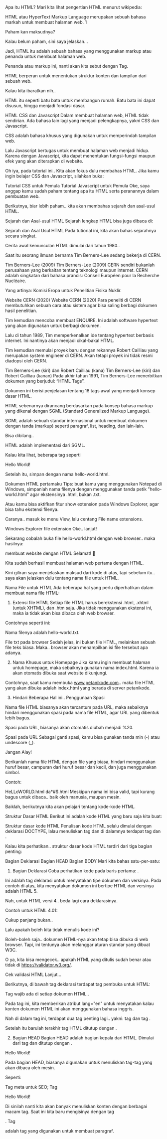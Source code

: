 Apa itu HTML?
Mari kita lihat pengertian HTML menurut wikipedia:

HTML atau HyperText Markup Language merupakan sebuah bahasa markah untuk membuat halaman web. 1

Paham kan maksudnya?

Kalau belum paham, sini saya jelaskan…

Jadi, HTML itu adalah sebuah bahasa yang menggunakan markup atau penanda untuk membuat halaman web.

Penanda atau markup ini, nanti akan kita sebut dengan Tag.

HTML berperan untuk menentukan struktur konten dan tampilan dari sebuah web.

Kalau kita ibaratkan nih..

HTML itu seperti batu bata untuk membangun rumah. Batu bata ini dapat disusun, hingga menjadi fondasi dasar.

HTML CSS dan Javascript
Dalam membuat halaman web, HTML tidak sendirian. Ada bahasa lain lagi yang menjadi pelengkapnya, yakni CSS dan Javascript.

CSS adalah bahasa khusus yang digunakan untuk memperindah tampilan web.

Lalu Javascript bertugas untuk membuat halaman web menjadi hidup. Karena dengan Javascript, kita dapat menentukan fungsi-fungsi maupun efek yang akan diterapkan di website.

Oh iya, pada tutorial ini.. Kita akan fokus dulu membahas HTML. Jika kamu ingin belajar CSS dan Javascript, silahkan buka:

Tutorial CSS untuk Pemula
Tutorial Javascript untuk Pemula
Oke, saya anggap kamu sudah paham tentang apa itu HTML serta peranannya dalam pembuatan web.

Berikutnya, biar lebih paham.. kita akan membahas sejarah dan asal-usul HTML.

Sejarah dan Asal-usul HTML
Sejarah lengkap HTML bisa juga dibaca di:

Sejarah dan Asal Usul HTML
Pada tutiorial ini, kita akan bahas sejarahnya secara singkat.

Cerita awal kemunculan HTML dimulai dari tahun 1980..

Saat itu seorang ilmuan bernama Tim Berners-Lee sedang bekerja di CERN.

Tim Berners-Lee (2009)
Tim Berners-Lee (2009)
CERN sendiri bukanlah perusahaan yang berkaitan tentang teknologi maupun internet. CERN adalah singkatan dari bahasa prancis: Conseil Européen pour la Recherche Nucléaire.

Yang artinya: Komisi Eropa untuk Penelitian Fisika Nuklir.

Website CERN (2020)
Website CERN (2020)
Para peneliti di CERN membutuhkan sebuah cara atau sistem agar bisa saling berbagi dokumen hasil penelitian.

Tim kemudian mencoba membuat ENQUIRE. Ini adalah software hypertext yang akan digunakan untuk berbagi dokumen.

Lalu di tahun 1989, Tim memperkenalkan ide tentang hypertext berbasis internet. Ini nantinya akan menjadi cikal-bakal HTML.

Tim kemudian memulai proyek baru dengan rekannya Robert Cailliau yang merupakan system engineer di CERN. Akan tetapi proyek ini tidak resmi diadopsi oleh CERN.

Tim Berners-Lee (kiri) dan Robert Cailliau (kana)
Tim Berners-Lee (kiri) dan Robert Cailliau (kanan)
Pada akhir tahun 1991, Tim Berners-Lee menerbitkan dokumen yang berjudul: “HTML Tags”.

Dokumen ini berisi penjelasan tentang 18 tags awal yang menjadi konsep dasar HTML.

HTML sebenarnya dirancang berdasarkan pada konsep bahasa markup yang dikenal dengan SGML (Standard Generalized Markup Language).

SGML adalah sebuah standar internasional untuk membuat dokumen dengan tanda (markup) seperti paragraf, list, heading, dan lain-lain.

Bisa dibilang..

HTML adalah implementasi dari SGML.

Kalau kita lihat, beberapa tag seperti <title>, <p>, <li>, dan <h1> sampai <h6> berasal dari SGML. Namun, tidak semua yang ada di HTML berasal dari SGML.

Salah satunya adalah Hyperlink, yang murni hasil pemikiran Tim Berners-Lee.

Ide tentang HTML ini kemudian disebarkan ke dalam sebuah mailing list dan segera menjadi perhatian berbagai ilmuwan komputer di seluruh dunia.

Perkembangan dan Versi HTML
HTML punya beberapa versi, dari versi yang paling tua hingga yang terbaru. Berikut ini perkembangan versi HTML:

[Draft] HTML 1.0 (Juni 1993) adalah versi HTML pertama, namun tidak resmi dirilis;
HTML 2.0 (24 November 1995) adalah versi HTML kedua yang resmi pertamakali beredar di pasaran dan dirilis oleh IETF;
[Draft] HTML 3.0 (28 Maret 1995) versi ini gagal beredar, karena banyak perubahan yang memicu perdebatan;
HTML 3.2 (14 Januari 1997) versi resmi yang dirilis W3C pertamakali.
HTML 4.0 (24 April 1998) versi pengembangan dari yang seblumnya;
HTML 4.01 (24 Desember 1999) versi perbaikan dari HTML 4.0;
XHTML 1.0 (26 Januari 2000) pengembangan dari HTML 4.01 dengan mengadopsi XML;
XHTML 2.0 (Augustus 2002—Juli 2006) versi kedua dari XHTML;
HTML 5 (28 Oktober 2014) versi html saat ini.
Versi [draft] adalah versi yang tidak resmi dirilis ke pasaran. Bentuknya cuma masih dalam draft speksifikasi saja.

Artinya..

Tidak ada yang menggunakan versi [draft] untuk membuat web.

Lalu, versi mana yang akan kita pakai?

Tentunya versi terbaru, yakni HTML 5.

Peralatan untuk Belajar HTML
Nah, sekarang.. Tiba saatnya kita praktik!

Tapi sebelum itu, kamu harus siapkan beberapa alat yang akan digunakan untuk praktik.

Adapun peralatan yang harus kamu persiapkan adalah:

1. Teks Editor untuk Menulis HTML
   Teks editor akan kita gunakan untuk menulis kode-kode HTML. Kamu bebas menggunakan teks editor apapun.

Notepad boleh, Notepad++ juga boleh..

Notepad++ untuk menulis HTML
Apapun teks editornya, yang penting bisa digunakan untuk membuat dan menulis dokumen HTML.

Namun, pada tutorial ini.. kita akan menggunakan teks editor Visual Studio Code.

2. Web Browser untuk Membuka HTML
   Web browser akan kita gunakan untuk membuka HTML. Kamu juga bebeas menggunakan web browser apapun.

Web browser untuk membuka HTML
Saran saya sih.. gunakan web browser yang terbaru, karena kita juga akan menggunakan HTML versi yang terbaru.

Firefox atau Google Chrome, saya kira sudah cukup.

Membuat Dokumen HTML Pertamamu
Kini tiba saatnya, kamu harus mencoba sendiri membuat dokumen HTML. Caranya sangat mudah.

Mari kita mulai dengan membuka teks editor, lalu tulislah kode berikut.

<!DOCTYPE html>
<html lang="en">
    <head>
        <title>Belajar HTML #01</title>
    </head>
    <body>
        <p>Hello World!</p>
    </body>
</html>
Setelah itu, simpan dengan nama hello-world.html.

Dokumen HTML pertamaku
Tips: buat kamu yang menggunakan Notepad di Windows, simpanlah nama filenya dengan menggunakan tanda petik "hello-world.html" agar ekstensinya .html, bukan .txt.

Atau kamu bisa aktifkan fitur show extension pada Windows Explorer, agar bisa tahu ekstensi filenya.

Caranya.. masuk ke menu View, lalu centang File name extensions.

Windows Explorer file extension
Oke.. lanjut!

Sekarang cobalah buka file hello-world.html dengan web browser.. maka hasilnya:

membuat website dengan HTML
Selamat! 🎉

Kita sudah berhasil membuat halaman web pertama dengan HTML.

Kini giliran saya menjelaskan maksud dari kode di atas, tapi sebelum itu.. saya akan jelaskan dulu tentang nama file untuk HTML.

Nama File untuk HTML
Ada beberapa hal yang perlu diperhatikan dalam membuat nama file HTML:

1. Extensi file HTML
   Setiap file HTML harus berekstensi .html, .xhtml (untuk XHTML), dan .htm saja. Jika tidak menggunakan ekstensi ini, maka ia tidak akan bisa dibaca oleh web browser.

Contohnya seperti ini:

Nama filenya adalah hello-world.txt.

File txt pada browser
Sedah jelas, ini bukan file HTML, melainkan sebuah file teks biasa. Maka.. browser akan menampilkan isi file tersebut apa adanya.

2. Nama Khusus untuk Homepage
   Jika kamu ingin membuat halaman untuk homepage, maka sebaiknya gunakan nama index.html. Karena ia akan otomatis dibuka saat website dikunjungi.

Contohnya, saat kamu membuka www.petanikode.com.. maka file HTML yang akan dibuka adalah index.html yang berada di server petanikode.

3. Hindari Beberapa Hal ini..
   Penggunaan Spasi

Nama file HTML biasanya akan tercantum pada URL, maka sebaiknya hindari menggunakan spasi pada nama file HTML, agar URL yang dibentuk lebih bagus.

Spasi pada URL, biasanya akan otomatis diubah menjadi %20.

Spasi pada URL
Sebagai ganti spasi, kamu bisa gunakan tanda min (-) atau undescore (\_).

Jangan Alay!

Berikanlah nama file HTML dengan file yang biasa, hindari menggunakan huruf besar, campuran dari huruf besar dan kecil, dan juga menggunakan simbol.

Contoh:

HeLLoWORLD.html
da\*#$.html
Meskipun nama ini bisa valid, tapi kurang bagus untuk dibaca.. baik oleh manusia, maupun mesin.

Baiklah, berikutnya kita akan pelajari tentang kode-kode HTML.

Struktur Dasar HTML
Berikut ini adalah kode HTML yang baru saja kita buat:

Struktur dasar kode HTML
Penulisan kode HTML selalu dimulai dengan deklarasi DOCTYPE, lalau menuliskan tag <html> dan di dalamnya terdapat tag <head> dan <body>.

Kalau kita perhatikan.. struktur dasar kode HTML terdiri dari tiga bagian penting:

Bagian Deklarasi
Bagian HEAD
Bagian BODY
Mari kita bahas satu-per-satu:

1. Bagian Deklarasi
   Coba perhatikan kode pada baris pertama: <!DOCTYPE html>.

Ini adalah tag deklarasi untuk menyatakan tipe dokumen dan versinya. Pada contoh di atas, kita menyatakan dokumen ini bertipe HTML dan versinya adalah HTML 5.

Nah, untuk HTML versi 4.. beda lagi cara deklarasinya.

Contoh untuk HTML 4.01:

<!DOCTYPE HTML PUBLIC "-//W3C//DTD HTML 4.01 Transitional//EN" "http://www.w3.org/TR/html4/loose.dtd">

Cukup panjang bukan..

Lalu apakah boleh kita tidak menulis kode <!DOCTYPE html> ini?

Boleh-boleh saja.. dokumen HTML-nya akan tetap bisa dibuka di web browser. Tapi, ini tentunya akan melanggar aturan standar yang dibuat W3C.

O ya, kita bisa mengecek.. apakah HTML yang ditulis sudah benar atau tidak di https://validator.w3.org/.

Cek validasi HTML
Lanjut…

Berikutnya, di bawah tag deklarasi <!DOCTYPE html> terdapat tag pembuka untuk HTML:

<html lang="en">
Tag <html> wajib ada di setiap dokumen HTML..

Pada tag ini, kita memberikan atribut lang="en" untuk menyatakan kalau konten dokumen HTML ini akan menggunakan bahasa inggris.

Nah di dalam tag <html> ini, terdapat dua tag penting lagi.. yakni: tag <head> dan tag <body>.

Setelah itu barulah terakhir tag HTML ditutup dengan </html>.

2. Bagian HEAD
   Bagian HEAD adalah bagian kepala dari HTML. Dimulai dari tag <head> dan ditutup dengan </head>.

<!DOCTYPE html>
<html lang="en">
    <head>
        <title>Belajar HTML #01</title>
    </head>
    <body>
        <p>Hello World!</p>
    </body>
</html>
Pada bagian HEAD, biasanya digunakan untuk menuliskan tag-tag yang akan dibaca oleh mesin.

Seperti:

Tag meta untuk SEO;
Tag <title> untuk judul;
Tempat menulis kode CSS dan Javascript;
dan lain-lain. 3. Bagian BODY
Bagian BODY adalah bagian yang akan ditampilkan pada web browser. Penulisannya di mulai dari tag <body> dan ditutup dengan </body>.

<!DOCTYPE html>
<html lang="en">
    <head>
        <title>Belajar HTML #01</title>
    </head>
    <body>
        <p>Hello World!</p>
    </body>
</html>
Di sinilah nanti kita akan banyak menuliskan konten dengan berbagai macam tag. Saat ini kita baru mengisinya dengan tag <p>. Tag <p> adalah tag yang digunakan untuk membuat paragraf.
